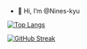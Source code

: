 - 👋 Hi, I’m @Nines-kyu



[![Top Langs](https://github-readme-stats.vercel.app/api/top-langs/?username=nines-kyu&layout=donut-vertical&bg_color=#000000)](https://github.com/anuraghazra/github-readme-stats)

[![GitHub Streak](https://streak-stats.demolab.com?user=Nines-kyu&theme=dark&hide_border=true)](https://git.io/streak-stats)
<!---
Nines-kyu/Nines-kyu is a ✨ special ✨ repository because its `README.md` (this file) appears on your GitHub profile.
You can click the Preview link to take a look at your changes.
--->

